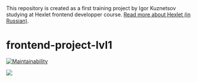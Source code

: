 ##

This repository is created as a first training project by Igor Kuznetsov studying at Hexlet frontend developper course. [Read more about Hexlet (in Russian)](https://ru.hexlet.io/pages/about?utm_source=github&utm_medium=link&utm_campaign=nodejs-package).
##

# frontend-project-lvl1

[![Maintainability](https://api.codeclimate.com/v1/badges/a99a88d28ad37a79dbf6/maintainability)](https://codeclimate.com/github/codeclimate/codeclimate/maintainability)

![](https://github.com/igorkuznetsov1972/frontend-project-lvl1.git/Linting/badge.svg)